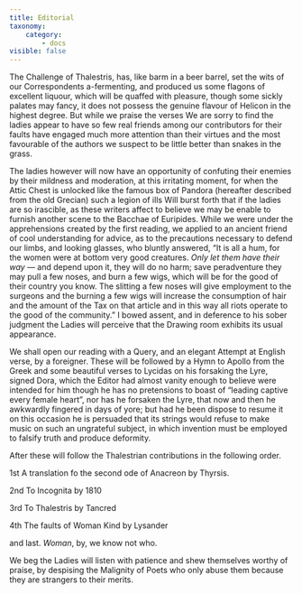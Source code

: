 ```yaml
---
title: Editorial
taxonomy:
    category:
        - docs
visible: false
---
```


The Challenge of Thalestris, has, like barm in a beer barrel, set the wits of our Correspondents a-fermenting, and produced us some flagons of excellent liquour, which will be quaffed with pleasure, though some sickly palates may fancy, it does not possess the genuine flavour of Helicon in the highest degree. But while we praise the verses We are sorry to find the ladies appear to have so few real friends among our contributors for their faults have engaged much more attention than their virtues and the most favourable of the authors we suspect to be little better than snakes in the grass.

The ladies however will now have an opportunity of confuting their enemies by their mildness and moderation, at this irritating moment, for when the Attic Chest is unlocked like the famous box of Pandora (hereafter described from the old Grecian) such a legion of ills Will burst forth that if the ladies are so irascible, as these writers affect to believe we may be enable to furnish another scene to the Bacchae of Euripides. While we were under the apprehensions created by the first reading, we applied to an ancient friend of cool understanding for advice, as to the precautions necessary to defend our limbs, and looking glasses, who bluntly answered, “It is all a hum, for the women were at bottom very good creatures. *Only let them have their way* — and depend upon it, they will do no harm; save peradventure they may pull a few noses, and burn a few wigs, which will be for the good of their country you know. The slitting a few noses will give employment to the surgeons and the burning a few wigs will increase the consumption of hair and the amount of the Tax on that article and in this way all riots operate to the good of the community.” I bowed assent, and in deference to his sober judgment the Ladies will perceive that the Drawing room exhibits its usual appearance.

We shall open our reading with a Query, and an elegant Attempt at English verse, by a foreigner. These will be followed by a Hymn to Apollo from the Greek and some beautiful verses to Lycidas on his forsaking the Lyre, signed Dora, which the Editor had almost vanity enough to believe were intended for him though he has no pretensions to boast of “leading captive every female heart”, nor has he forsaken the Lyre, that now and then he awkwardly fingered in days of yore; but had he been dispose to resume it on this occasion he is persuaded that its strings would refuse to make music on such an ungrateful subject, in which invention must be employed to falsify truth and produce deformity.

After these will follow the Thalestrian contributions in the following order.

1st	A translation fo the second ode of Anacreon by Thyrsis.

2nd To Incognita by 1810

3rd To Thalestris by Tancred

4th The faults of Woman Kind by Lysander

and last. *Woman*, by, we know not who.

We beg the Ladies will listen with patience and shew themselves worthy of praise, by despising the Malignity of Poets who only abuse them because they are strangers to their merits.